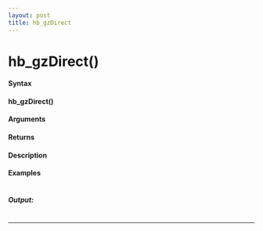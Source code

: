 ```yaml
---
layout: post
title: hb_gzDirect
---
```


# hb_gzDirect()


#### Syntax

#### hb_gzDirect()

#### Arguments

#### Returns

#### Description

#### Examples

```

```

##### Output:

```

```

---